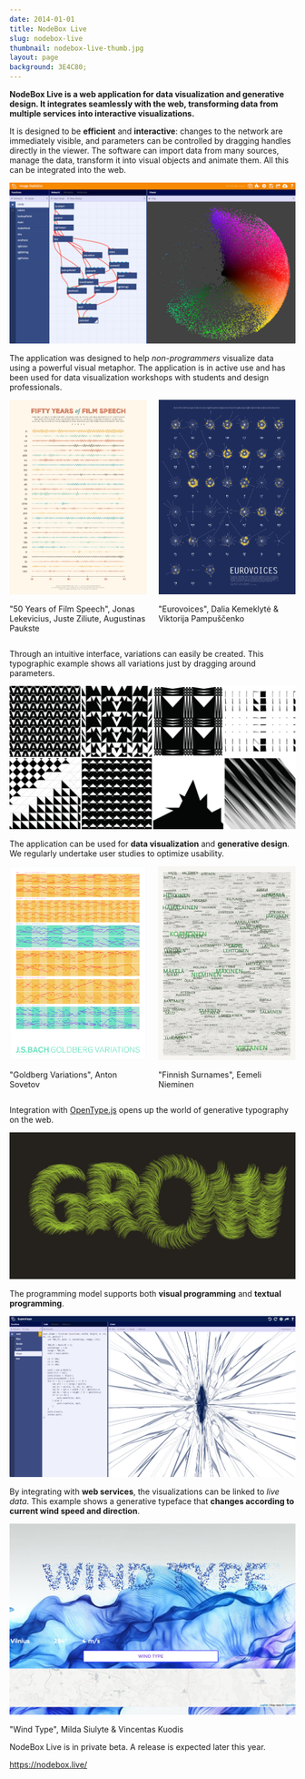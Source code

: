 ```yaml
---
date: 2014-01-01
title: NodeBox Live
slug: nodebox-live
thumbnail: nodebox-live-thumb.jpg
layout: page
background: 3E4C80;
---
```

**NodeBox Live is a web application for data visualization and generative design. It integrates seamlessly with the web, transforming data from multiple services into interactive visualizations.**

It is designed to be <strong>efficient</strong> and <strong>interactive</strong>: changes to the network are immediately visible, and parameters can be controlled by dragging handles directly in the viewer. The software can import data from many sources, manage the data, transform it into visual objects and animate them. All this can be integrated into the web.

<img src="/media/projects/nodebox-live/nbl-screenshot.jpg" alt="NodeBox Live Screenshot">

The application was designed to help *non-programmers* visualize data using a powerful visual metaphor. The application is in active use and has been used for data visualization workshops with students and design professionals.

<div class="two columns">
  <div class="column">
    <img src="/media/projects/nodebox-live/nb3-film-speech.png" alt="50 years of film speech">
    <p class="caption">"50 Years of Film Speech", Jonas Lekevicius, Juste Ziliute, Augustinas Paukste</p>
  </div>
  <div class="column">
    <img src="/media/projects/nodebox-live/nb3-eurovoices.png" alt="Eurovoices">
    <p class="caption">"Eurovoices", Dalia Kemeklytė &amp; Viktorija Pampuščenko</p>
  </div>
</div>

Through an intuitive interface, variations can easily be created. This typographic example shows all variations just by dragging around parameters.

<img src="/media/projects/nodebox-live/nbl-variations.jpg" alt="">

The application can be used for **data visualization** and **generative design**. We regularly undertake user studies to optimize usability.

<div class="two columns">
  <div class="column">
    <img src="/media/projects/nodebox-live/nbl-goldberg.png" alt="Goldberg Variations">
    <p class="caption">"Goldberg Variations", Anton Sovetov</p>
  </div>
  <div class="column">
    <img src="/media/projects/nodebox-live/nbl-surnames.jpg" alt="Finnish Surnames">
    <p class="caption">"Finnish Surnames", Eemeli Nieminen</p>
  </div>
</div>

Integration with <a href="/projects/opentype-js/">OpenType.js</a> opens up the world of generative typography on the web.

<img src="/media/projects/nodebox-live/nbl-grow.jpg" alt="Grow">

The programming model supports both **visual programming** and **textual programming**.

<img src="/media/projects/nodebox-live/nbl-supershape.jpg" alt="NodeBox Live Supershape example">

By integrating with **web services**, the visualizations can be linked to *live data*. This example shows a generative typeface that **changes according to current wind speed and direction**.

<img src="/media/projects/nodebox-live/nbl-wind-type.jpg" alt="">
<p class="caption">"Wind Type", Milda Siulyte &amp; Vincentas Kuodis</p>


NodeBox Live is in private beta. A release is expected later this year.

<https://nodebox.live/>

